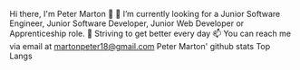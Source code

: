 Hi there, I'm Peter Marton 👋
🔭 I’m currently looking for a Junior Software Engineer, Junior Software Developer, Junior Web Developer or Apprenticeship role.
🌱 Striving to get better every day
📫 You can reach me via email at martonpeter18@gmail.com
Peter Marton' github stats Top Langs
